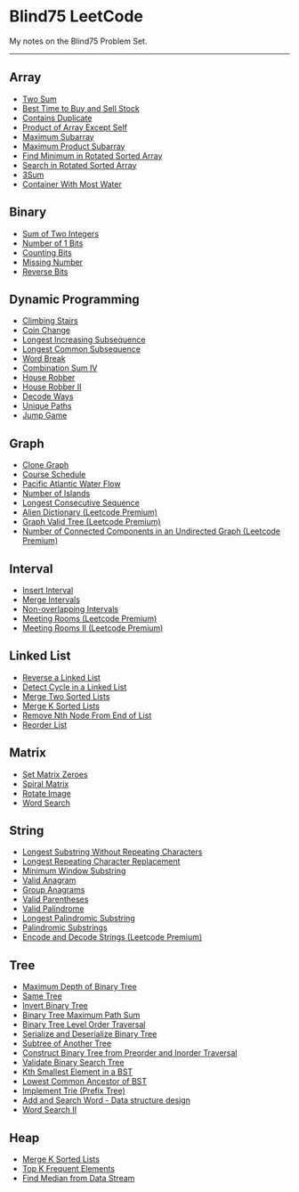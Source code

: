 # Blind75 LeetCode

My notes on the Blind75 Problem Set.

---

## Array
- [Two Sum](Problems/Two%20Sum.md)
- [Best Time to Buy and Sell Stock](Problems/Best%20Time%20to%20Buy%20and%20Sell%20Stock.md)
- [Contains Duplicate](Problems/Contains%20Duplicate.md)
- [Product of Array Except Self](Problems/Product%20of%20Array%20Except%20Self.md)
- [Maximum Subarray](Problems/Maximum%20Subarray.md)
- [Maximum Product Subarray](Problems/Maximum%20Product%20Subarray.md)
- [Find Minimum in Rotated Sorted Array](Problems/Find%20Minimum%20in%20Rotated%20Sorted%20Array.md)
- [Search in Rotated Sorted Array](Problems/Search%20in%20Rotated%20Sorted%20Array.md)
- [3Sum](Problems/3Sum.md)
- [Container With Most Water](Problems/Container%20With%20Most%20Water.md)

## Binary
- [Sum of Two Integers](Problems/Sum%20of%20Two%20Integers.md)
- [Number of 1 Bits](Problems/Number%20of%201%20Bits.md)
- [Counting Bits](Problems/Counting%20Bits.md)
- [Missing Number](Problems/Missing%20Number.md)
- [Reverse Bits](Problems/Reverse%20Bits.md)

## Dynamic Programming
- [Climbing Stairs](Problems/Climbing%20Stairs.md)
- [Coin Change](Problems/Coin%20Change.md)
- [Longest Increasing Subsequence](Problems/Longest%20Increasing%20Subsequence.md)
- [Longest Common Subsequence](Problems/Longest%20Common%20Subsequence.md)
- [Word Break](Problems/Word%20Break.md)
- [Combination Sum IV](Problems/Combination%20Sum%20IV.md)
- [House Robber](Problems/House%20Robber.md)
- [House Robber II](Problems/House%20Robber%20II.md)
- [Decode Ways](Problems/Decode%20Ways.md)
- [Unique Paths](Problems/Unique%20Paths.md)
- [Jump Game](Problems/Jump%20Game.md)

## Graph
- [Clone Graph](Problems/Clone%20Graph.md)
- [Course Schedule](Problems/Course%20Schedule.md)
- [Pacific Atlantic Water Flow](Problems/Pacific%20Atlantic%20Water%20Flow.md)
- [Number of Islands](Problems/Number%20of%20Islands.md)
- [Longest Consecutive Sequence](Problems/Longest%20Consecutive%20Sequence.md)
- [Alien Dictionary (Leetcode Premium)](Problems/Alien%20Dictionary%20(Leetcode%20Premium).md)
- [Graph Valid Tree (Leetcode Premium)](Problems/Graph%20Valid%20Tree%20(Leetcode%20Premium).md)
- [Number of Connected Components in an Undirected Graph (Leetcode Premium)](Problems/Number%20of%20Connected%20Components%20in%20an%20Undirected%20Graph%20(Leetcode%20Premium).md)

## Interval
- [Insert Interval](Problems/Insert%20Interval.md)
- [Merge Intervals](Problems/Merge%20Intervals.md)
- [Non-overlapping Intervals](Problems/Non-overlapping%20Intervals.md)
- [Meeting Rooms (Leetcode Premium)](Problems/Meeting%20Rooms%20(Leetcode%20Premium).md)
- [Meeting Rooms II (Leetcode Premium)](Problems/Meeting%20Rooms%20II%20(Leetcode%20Premium).md)

## Linked List
- [Reverse a Linked List](Problems/Reverse%20a%20Linked%20List.md)
- [Detect Cycle in a Linked List](Problems/Detect%20Cycle%20in%20a%20Linked%20List.md)
- [Merge Two Sorted Lists](Problems/Merge%20Two%20Sorted%20Lists.md)
- [Merge K Sorted Lists](Problems/Merge%20K%20Sorted%20Lists.md)
- [Remove Nth Node From End of List](Problems/Remove%20Nth%20Node%20From%20End%20of%20List.md)
- [Reorder List](Problems/Reorder%20List.md)

## Matrix
- [Set Matrix Zeroes](Problems/Set%20Matrix%20Zeroes.md)
- [Spiral Matrix](Problems/Spiral%20Matrix.md)
- [Rotate Image](Problems/Rotate%20Image.md)
- [Word Search](Problems/Word%20Search.md)

## String
- [Longest Substring Without Repeating Characters](Problems/Longest%20Substring%20Without%20Repeating%20Characters.md)
- [Longest Repeating Character Replacement](Problems/Longest%20Repeating%20Character%20Replacement.md)
- [Minimum Window Substring](Problems/Minimum%20Window%20Substring.md)
- [Valid Anagram](Problems/Valid%20Anagram.md)
- [Group Anagrams](Problems/Group%20Anagrams.md)
- [Valid Parentheses](Problems/Valid%20Parentheses.md)
- [Valid Palindrome](Problems/Valid%20Palindrome.md)
- [Longest Palindromic Substring](Problems/Longest%20Palindromic%20Substring.md)
- [Palindromic Substrings](Problems/Palindromic%20Substrings.md)
- [Encode and Decode Strings (Leetcode Premium)](Problems/Encode%20and%20Decode%20Strings%20(Leetcode%20Premium).md)

## Tree
- [Maximum Depth of Binary Tree](Problems/Maximum%20Depth%20of%20Binary%20Tree.md)
- [Same Tree](Problems/Same%20Tree.md)
- [Invert Binary Tree](Problems/Invert%20Binary%20Tree.md)
- [Binary Tree Maximum Path Sum](Problems/Binary%20Tree%20Maximum%20Path%20Sum.md)
- [Binary Tree Level Order Traversal](Problems/Binary%20Tree%20Level%20Order%20Traversal.md)
- [Serialize and Deserialize Binary Tree](Problems/Serialize%20and%20Deserialize%20Binary%20Tree.md)
- [Subtree of Another Tree](Problems/Subtree%20of%20Another%20Tree.md)
- [Construct Binary Tree from Preorder and Inorder Traversal](Problems/Construct%20Binary%20Tree%20from%20Preorder%20and%20Inorder%20Traversal.md)
- [Validate Binary Search Tree](Problems/Validate%20Binary%20Search%20Tree.md)
- [Kth Smallest Element in a BST](Problems/Kth%20Smallest%20Element%20in%20a%20BST.md)
- [Lowest Common Ancestor of BST](Problems/Lowest%20Common%20Ancestor%20of%20BST.md)
- [Implement Trie (Prefix Tree)](Problems/Implement%20Trie%20(Prefix%20Tree).md)
- [Add and Search Word - Data structure design](Problems/Add%20and%20Search%20Word%20-%20Data%20structure%20design.md)
- [Word Search II](Problems/Word%20Search%20II.md)

## Heap
- [Merge K Sorted Lists](Problems/Merge%20K%20Sorted%20Lists.md)
- [Top K Frequent Elements](Problems/Top%20K%20Frequent%20Elements.md)
- [Find Median from Data Stream](Problems/Find%20Median%20from%20Data%20Stream.md)
